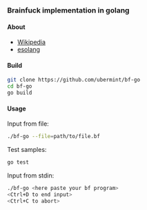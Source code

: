 ### Brainfuck implementation in golang
#### About
- [Wikipedia](https://en.wikipedia.org/wiki/Brainfuck)
- [esolang](https://esolangs.org/wiki/Brainfuck)

#### Build
```sh
git clone https://github.com/ubermint/bf-go
cd bf-go
go build
```

#### Usage
Input from file:
```sh
./bf-go --file=path/to/file.bf
```

Test samples:
```sh
go test
```

Input from stdin:
```sh
./bf-go <here paste your bf program>
<Ctrl+D to end input>
<Ctrl+C to abort>
```